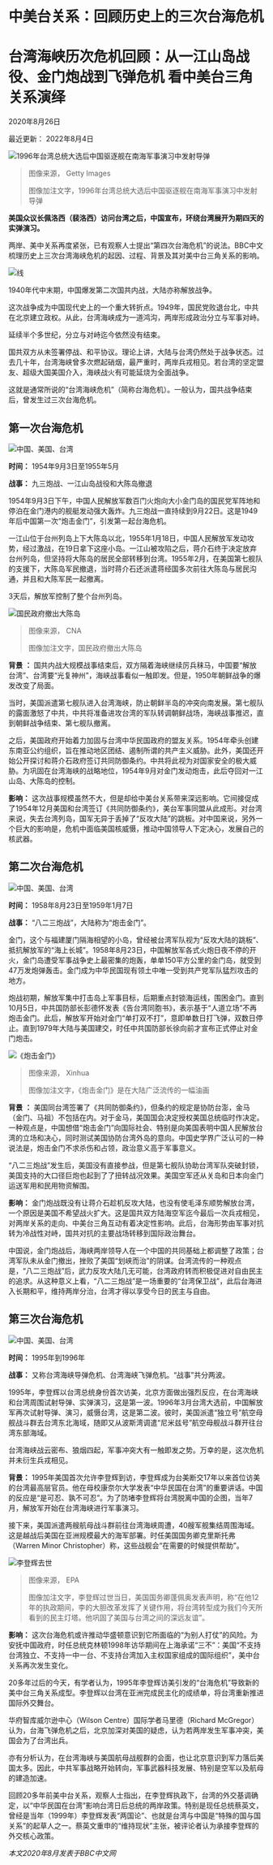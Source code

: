 # 中美台关系：回顾历史上的三次台海危机


#  台湾海峡历次危机回顾：从一江山岛战役、金门炮战到飞弹危机 看中美台三角关系演绎

2020年8月26日

最近更新： 2022年8月4日

![1996年台湾总统大选后中国驱逐舰在南海军事演习中发射导弹](_126196772_77ce1a9a-49b5-4aec-83af-a2869b00b57f.jpg)

> 图像来源，  Getty Images
>
> 图像加注文字，1996年台湾总统大选后中国驱逐舰在南海军事演习中发射导弹

**美国众议长佩洛西（裴洛西）访问台湾之后，中国宣布，环绕台湾展开为期四天的实弹演习。**

两岸、美中关系再度紧张，已有观察人士提出“第四次台海危机”的说法。BBC中文梳理历史上三次台湾海峡危机的起因、过程、背景及其对美中台三角关系的影响。

![线](_126196768_306f323a-808e-47d8-ac18-89f1fbc7ce0e.jpg)

1940年代中末期，中国爆发第二次国共内战，大陆亦称解放战争。

这次战争成为中国现代史上的一个重大转折点。1949年，国民党败退台北，中共在北京建立政权。从此，台湾海峡成为一道鸿沟，两岸形成政治分立与军事对峙。

延续半个多世纪，分立与对峙迄今依然没有结束。

国共双方从未签署停战、和平协议。理论上讲，大陆与台湾仍然处于战争状态。过去几十年，台湾海峡曾多次燃起硝烟，最严重时，两岸兵戎相见。若台湾的坚定盟友、超级大国美国介入，海峡战火有可能延烧为全面战争。

这就是通常所说的“台湾海峡危机”（简称台海危机）。一般认为，国共战争结束后，曾发生过三次台海危机。

##  第一次台海危机

![中国、美国、台湾](_114029969_54b68ae7-ed97-4eef-baa3-cbcc1d924c31.jpg)

**时间：** 1954年9月3日至1955年5月

**战事：** 九三炮战、一江山岛战役和大陈岛撤退

1954年9月3日下午，中国人民解放军数百门火炮向大小金门岛的国民党军阵地和停泊在金门港内的舰艇发动强大轰炸。九三炮战一直持续到9月22日。这是1949年后中国第一次“炮击金门”，引发第一起台海危机。

一江山位于台州列岛上下大陈岛以北，1955年1月18日，中国人民解放军发动攻势，经过激战，在19日拿下这座小岛。一江山被攻陷之后，蒋介石终于决定放弃台州列岛，但坚持将大陈岛的居民全部转移到台湾。1955年2月，在美国第七舰队的支援下，大陈岛军民撤退，当时蒋介石还派遣蒋经国多次前往大陈岛与居民沟通，并且和大陈军民一起撤离。

3天后，解放军控制了整个台州列岛。

![国民政府撤出大陈岛](_114039146_a47b10a0-e44c-4b2e-b8cb-061d84ba2476.jpg)

> 图像来源，  CNA
>
> 图像加注文字，国民政府撤出大陈岛

**背景** **：** 国共内战大规模战事结束后，双方隔着海峡继续厉兵秣马，中国要“解放台湾”、台湾要“光复神州”，海峡战事看似一触即发。但是，1950年朝鲜战争的爆发改变了局面。

当时，美国派遣第七舰队进入台湾海峡，防止朝鲜半岛的冲突向南发展。第七舰队的露面激怒了中共，中共将准备进攻台湾的军队转调朝鲜战场，海峡战事推迟，直到朝鲜战争结束、第七舰队撤离。

之后，美国政府开始着力加固与台湾中华民国政府的盟友关系。1954年牵头创建东南亚公约组织，旨在推动地区团结、遏制所谓的共产主义威胁。此外，美国还开始公开探讨和蒋介石政府签订共同防御条约。中共将此视为对国家安全的极大威胁。为巩固在台湾海峡的战略地位，1954年9月对金门发动炮击，此后夺回对一江山岛、大陈岛的控制。

**影响：** 这次战事规模虽然不大，但是却给中美台关系带来深远影响。它间接促成了1954年12月美国和台湾签订《共同防御条约》，美台军事同盟从此成形。对台湾来说，失去台湾列岛，国军无异于丢掉了“反攻大陆”的跳板。对中国来说，另外一个巨大的影响是，危机中面临美国核威慑，推动中国领导人下定决心，发展自己的核武器。

##  第二次台海危机

![中国、美国、台湾](_114029969_54b68ae7-ed97-4eef-baa3-cbcc1d924c31.jpg)

**时间：** 1958年8月23日至1959年1月7日

**战事：** “八二三炮战”，大陆称为“炮击金门”。

金门，这个与福建厦门隔海相望的小岛，曾经被台湾军队视为“反攻大陆的跳板”、抵抗解放军的“海上长城”。1958年8月23日，中国解放军各式火炮日夜不停的开火，金门岛遭受军事战争史上最密集的炮轰，单单150平方公里的金门岛，就受到47万发炮弹轰击。金门成为中华民国现有领土中唯一受到共产党军队猛烈攻击的地方。

炮战初期，解放军集中打击岛上军事目标，后期重点封锁海运线，围困金门。直到10月5日，中共国防部长彭德怀发表《告台湾同胞书》，表示基于“人道立场”不再炮击金门。此后，解放军开始对金门“单打双不打”，意即单数日打飞弹，双数日停止。直到1979年大陆与美国建交，时任中共国防部长徐向前才宣布正式停止对金门炮击。

![《炮击金门》](_114023415_80f3c8eb-46b1-42ad-8de7-01d25c38daa1.jpg)

> 图像来源，  Xinhua
>
> 图像加注文字，《炮击金门》是在大陆广泛流传的一幅油画

**背景** **：** 美国同台湾签署了《共同防御条约》，但条约的规定是协防台澎，金马（金门、马祖）不包括在内。对于金马，美国国会决定授权美国总统临时作决定。一种观点是，中国想借“炮击金门”向国际社会、特别是向美国表明中国人民解放台湾的立场和决心，同时测试美国协防台湾外岛的意向。中国史学界广泛认可的一种说法是，炮击金门不求杀伤和占领，政治意义高于军事意义。

“八二三炮战”发生后，美国没有直接参战，但是第七舰队协助台湾军队突破封锁，美国支持的大口径巨炮也起到了了扭转战况效果。美国空军还从关岛和日本向金门运送军用和民用物资解围。

**影响：** 金门炮战既没有让蒋介石趁机反攻大陆，也没有使毛泽东顺势解放台湾，一个原因是美国不希望战火扩大。这是国共双方陆海空军迄今最后一次兵戎相见，对两岸关系的走向、中美台三角互动有着决定性影响。此后，台海形势由军事对抗转为冷战性对峙，国共对抗的主要战场转移到国际政治舞台。

中国说，金门炮战后，海峡两岸领导人在一个中国的共同基础上都调整了政策；台湾军队未从金门撤出，挫败了美国“划峡而治”的阴谋。台湾流传的一种观点是，“八二三炮战”后，武力反攻大陆几无可能，台湾政府转而积极促进对自由民主的追求。从这种意义上看，“八二三炮战”是一场重要的“台湾保卫战”，此后台海进入长期和平，维持两岸分治，台湾才得以享受今日的民主与自由。

##  第三次台海危机

![中国、美国、台湾](_114029969_54b68ae7-ed97-4eef-baa3-cbcc1d924c31.jpg)

**时间：** 1995年到1996年

**战事：** 又称台湾海峡导弹危机、台湾海峡飞弹危机。“战事”共分两波。

1995年，李登辉以台湾总统身份首次访美，北京方面做出强烈反应，在台湾海峡和台湾周围试射导弹、实弹演习，这是第一波。1996年3月台湾大选前，中国解放军再次试射导弹、演习，威慑台湾，这是第二波。彼时，美国派遣“独立号”航空母舰战斗群去台湾东北海域，随即又从波斯湾调遣“尼米兹号”航空母舰战斗群开往台湾东部海域。

台湾海峡战云密布、狼烟四起，军事冲突大有一触即发之势。万幸的是，这次危机并未衍生兵戎相见。

**背景：** 1995年美国首次允许李登辉到访，李登辉成为台美断交17年以来首位访美的台湾最高层官员。他在母校康奈尔大学发表“中华民国在台湾”的重要讲话。中国的反应是“是可忍、孰不可忍”。为了防堵李登辉将台湾脱离中国的企图，当年7月，解放军开始在台湾海峡进行军事演习。

接下来，美国派遣两艘航母战斗群前往台湾海峡周遭，40艘军舰集结周围海域。这是越战后美国在亚洲规模最大的海军部署。时任美国国务卿克里斯托弗（Warren Minor Christopher）称，这些战舰会“在需要的时候提供帮助”。

![李登辉去世](_114107979_a6053120-36b6-4c0e-8434-642c3c70b0cb.jpg)

> 图像来源，  EPA
>
> 图像加注文字，李登辉过世当日，美国国务卿蓬佩奥发表声明，称“在他12年的执政期间，李的大胆改革发挥了关键作用，将台湾转型成为我们今天所看到的民主灯塔。他巩固了美国与台湾之间的深远友谊”。

**影响：** 这次台海危机或许推动华盛顿意识到它所面临的“为别人打仗”的风险。为安抚中国政府，时任总统克林顿1998年访华期间在上海承诺“三不”：美国“不支持台湾独立、不支持一中一台、不支持台湾加入主权国家组成的国际组织”，美中台关系再次发生变化。

20多年过后的今天，有学者认为，1995年李登辉访美引发的“台海危机”导致新的美中台三角关系成型。李登辉以台湾在亚洲完成民主化的成绩单，将台湾重新推进国际外交舞台。

华府智库威尔逊中心（Wilson Centre）国际学者马里德（Richard McGregor）认为，台海飞弹危机之后，北京加深对美国的疑虑，认为若两岸发生军事冲突，美国会为了台湾出兵。

亦有分析认为，在台湾海峡与美国航母战舰群的会面，也让北京意识到军力落后美国太多。因此，中共军事战略开始转向，军事武器科技发展、特别是空军以及航母的建造加速。

回顾20多年前美中台关系，观察人士指出，在李登辉执政下，台湾的外交基调确定，以“中华民国在台湾”影响台湾日后总统的两岸政策。特别是现任总统蔡英文，曾经是当年（1999年）李登辉发表“两国论”、也就是台湾与中国是“特殊的国与国关系”的起草人之一。蔡英文重申的“维持现状”主张，被评论者认为承接李登辉的外交核心政策。

_本文2020年8月发表于BBC中文网_


